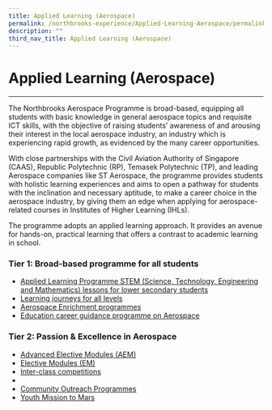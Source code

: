 ```yaml
---
title: Applied Learning (Aerospace)
permalink: /northbrooks-experience/Applied-Learning-Aerospace/permalink/
description: ""
third_nav_title: Applied Learning (Aerospace)
---
```

Applied Learning (Aerospace)
============================

  

---

The Northbrooks Aerospace Programme is broad-based, equipping all students with basic knowledge in general aerospace topics and requisite ICT skills, with the objective of raising students’ awareness of and arousing their interest in the local aerospace industry, an industry which is experiencing rapid growth, as evidenced by the many career opportunities.

With close partnerships with the Civil Aviation Authority of Singapore (CAAS), Republic Polytechnic (RP), Temasek Polytechnic (TP), and leading Aerospace companies like ST Aerospace, the programme provides students with holistic learning experiences and aims to open a pathway for students with the inclination and necessary aptitude, to make a career choice in the aerospace industry, by giving them an edge when applying for aerospace-related courses in Institutes of Higher Learning (IHLs).

The programme adopts an applied learning approach. It provides an avenue for hands-on, practical learning that offers a contrast to academic learning in school. 

### Tier 1: Broad-based programme for all students

*  [Applied Learning Programme STEM (Science, Technology, Engineering and Mathematics) lessons for lower secondary students](/northbrooks-experience/Applied-Learning-Aerospace/Applied-Learning-Programme-STEM/permalink/)
*   [Learning journeys for all levels](/northbrooks-experience/Applied-Learning-Aerospace/Learning-journeys-for-all-levels/permalink/)
*   [Aerospace Enrichment programmes](/northbrooks-experience/Applied-Learning-Aerospace/Aerospace-Enrichment-programmes/permalink/)
* [Education career guidance programme on Aerospace](/northbrooks-experience/Applied-Learning-Aerospace/ECG-on-Aerospace/permalink/)

### Tier 2: Passion & Excellence in Aerospace
* [Advanced Elective Modules (AEM)](/northbrooks-experience/Applied-Learning-Aerospace/Advanced-Elective-Modules-AEM/permalink/)
*  [Elective Modules (EM)](/northbrooks-experience/Applied-Learning-Aerospace/Elective-Modules-EM/permalink/)
* [Inter-class competitions](/northbrooks-experience/Applied-Learning-Aerospace/Inter-class-competitions/permalink/)
*
* [Community Outreach Programmes](/Community-Outreach-Programmes/permalink/)
* [Youth Mission to Mars](/Youth-Mission-to-Mars-13-17-June/permalink/)